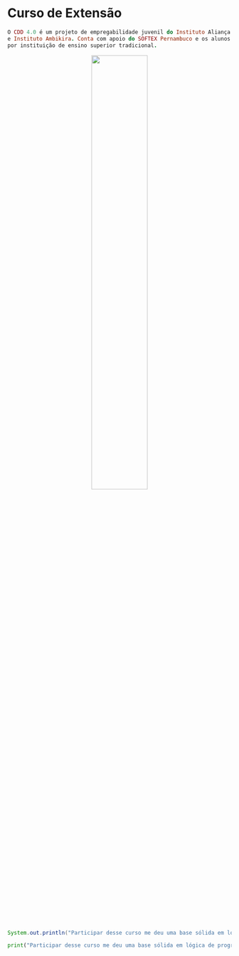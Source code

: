 # Curso de Extensão
```ruby
O CDD 4.0 é um projeto de empregabilidade juvenil do Instituto Aliança (IA), com a Lenovo Foundation,Fundação Forge
e Instituto Ambikira. Conta com apoio do SOFTEX Pernambuco e os alunos são certificados
por instituição de ensino superior tradicional.
```
<div align="center"> 
  <img src="https://institutoalianca.org.br/wp-content/uploads/2022/10/cdd.jpg" width="50%">
</div>

```java
System.out.println("Participar desse curso me deu uma base sólida em lógica de programação e conhecimentos fundamentais em Java");
```
```python
print("Participar desse curso me deu uma base sólida em lógica de programação e conhecimentos fundamentais em Python");
```

